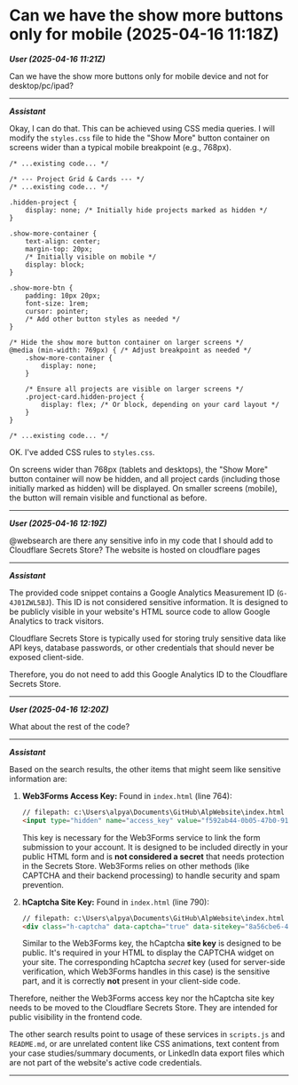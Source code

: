 <!-- Generated by SpecStory -->

<!-- vscode Session 68f5d962-4d2c-4465-b16c-0df95549c19f (2025-04-16 11:18Z) -->

# Can we have the show more buttons only for mobile  (2025-04-16 11:18Z)

_**User (2025-04-16 11:21Z)**_

Can we have the show more buttons only for mobile device and not for desktop/pc/ipad?

---

_**Assistant**_

Okay, I can do that. This can be achieved using CSS media queries. I will modify the `styles.css` file to hide the "Show More" button container on screens wider than a typical mobile breakpoint (e.g., 768px).


````
/* ...existing code... */

/* --- Project Grid & Cards --- */
/* ...existing code... */

.hidden-project {
    display: none; /* Initially hide projects marked as hidden */
}

.show-more-container {
    text-align: center;
    margin-top: 20px;
    /* Initially visible on mobile */
    display: block;
}

.show-more-btn {
    padding: 10px 20px;
    font-size: 1rem;
    cursor: pointer;
    /* Add other button styles as needed */
}

/* Hide the show more button container on larger screens */
@media (min-width: 769px) { /* Adjust breakpoint as needed */
    .show-more-container {
        display: none;
    }

    /* Ensure all projects are visible on larger screens */
    .project-card.hidden-project {
        display: flex; /* Or block, depending on your card layout */
    }
}

/* ...existing code... */

````
OK. I've added CSS rules to `styles.css`.

On screens wider than 768px (tablets and desktops), the "Show More" button container will now be hidden, and all project cards (including those initially marked as hidden) will be displayed. On smaller screens (mobile), the button will remain visible and functional as before.

---

_**User (2025-04-16 12:19Z)**_

@websearch  are there any sensitive info in my code that I should add to Cloudflare Secrets Store? The website is hosted on cloudflare pages

---

_**Assistant**_

The provided code snippet contains a Google Analytics Measurement ID (`G-4J01ZWL5BJ`). This ID is not considered sensitive information. It is designed to be publicly visible in your website's HTML source code to allow Google Analytics to track visitors.

Cloudflare Secrets Store is typically used for storing truly sensitive data like API keys, database passwords, or other credentials that should never be exposed client-side.

Therefore, you do not need to add this Google Analytics ID to the Cloudflare Secrets Store.

---

_**User (2025-04-16 12:20Z)**_

What about the rest of the code?

---

_**Assistant**_

Based on the search results, the other items that might seem like sensitive information are:

1.  **Web3Forms Access Key:** Found in `index.html` (line 764):
    ```html
    // filepath: c:\Users\alpya\Documents\GitHub\AlpWebsite\index.html
    <input type="hidden" name="access_key" value="f592ab44-0b05-47b0-919b-4b2b62efe706">
    ```
    This key is necessary for the Web3Forms service to link the form submission to your account. It is designed to be included directly in your public HTML form and is **not considered a secret** that needs protection in the Secrets Store. Web3Forms relies on other methods (like CAPTCHA and their backend processing) to handle security and spam prevention.

2.  **hCaptcha Site Key:** Found in `index.html` (line 790):
    ```html
    // filepath: c:\Users\alpya\Documents\GitHub\AlpWebsite\index.html
    <div class="h-captcha" data-captcha="true" data-sitekey="8a56cbe6-4354-4354-859a-be7663ac498e"></div>
    ```
    Similar to the Web3Forms key, the hCaptcha **site key** is designed to be public. It's required in your HTML to display the CAPTCHA widget on your site. The corresponding hCaptcha *secret* key (used for server-side verification, which Web3Forms handles in this case) is the sensitive part, and it is correctly **not** present in your client-side code.

Therefore, neither the Web3Forms access key nor the hCaptcha site key needs to be moved to the Cloudflare Secrets Store. They are intended for public visibility in the frontend code.

The other search results point to usage of these services in `scripts.js` and `README.md`, or are unrelated content like CSS animations, text content from your case studies/summary documents, or LinkedIn data export files which are not part of the website's active code credentials.

---

